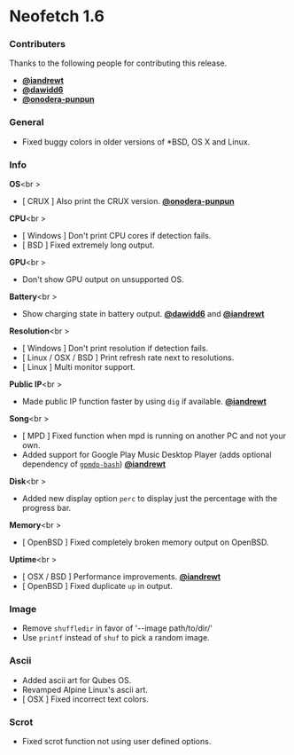 # Neofetch 1.6


### Contributers

Thanks to the following people for contributing this release.

- **[@iandrewt](https://github.com/iandrewt)**
- **[@dawidd6](https://github.com/dawidd6)**
- **[@onodera-punpun](https://github.com/onodera-punpun)**

### General

- Fixed buggy colors in older versions of \*BSD, OS X and Linux.

### Info

**OS**<br \>
- [ CRUX ] Also print the CRUX version. **[@onodera-punpun](https://github.com/onodera-punpun)**

**CPU**<br \>
- [ Windows ] Don't print CPU cores if detection fails.
- [ BSD ] Fixed extremely long output.

**GPU**<br \>
- Don't show GPU output on unsupported OS.

**Battery**<br \>
- Show charging state in battery output. **[@dawidd6](https://github.com/dawidd6)** and **[@iandrewt](https://github.com/iandrewt)**

**Resolution**<br \>
- [ Windows ] Don't print resolution if detection fails.
- [ Linux / OSX / BSD ] Print refresh rate next to resolutions.
- [ Linux ] Multi monitor support.

**Public IP**<br \>
- Made public IP function faster by using `dig` if available. **[@iandrewt](https://github.com/iandrewt)**

**Song**<br \>
- [ MPD ] Fixed function when mpd is running on another PC and not your own.
- Added support for Google Play Music Desktop Player (adds optional dependency of [`gpmdp-bash`](https://github.com/iandrewt/gpmdp-bash)) **[@iandrewt](https://github.com/iandrewt)**

**Disk**<br \>
- Added new display option `perc` to display just the percentage with the progress bar.

**Memory**<br \>
- [ OpenBSD ] Fixed completely broken memory output on OpenBSD.

**Uptime**<br \>
- [ OSX / BSD ] Performance improvements. **[@iandrewt](https://github.com/iandrewt)**
- [ OpenBSD ] Fixed duplicate `up` in output.


### Image

- Remove `shuffledir` in favor of '--image path/to/dir/'
- Use `printf` instead of `shuf` to pick a random image.


### Ascii

- Added ascii art for Qubes OS.
- Revamped Alpine Linux's ascii art.
- [ OSX ] Fixed incorrect text colors.


### Scrot
- Fixed scrot function not using user defined options.
